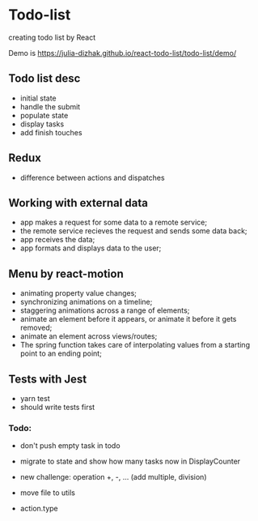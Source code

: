 # Todo-list
creating todo list by React

Demo is https://julia-dizhak.github.io/react-todo-list/todo-list/demo/

## Todo list desc
* initial state
* handle the submit
* populate state
* display tasks
* add finish touches

## Redux
* difference between actions and dispatches

## Working with external data
* app makes a request for some data to a remote service;
* the remote service recieves the request and sends some data back;
* app receives the data;
* app formats and displays data to the user;

## Menu by react-motion
* animating property value changes;
* synchronizing animations on a timeline;
* staggering animations across a range of elements;
* animate an element before it appears, or animate it before it gets removed;
* animate an element across views/routes;
* The spring function takes care of interpolating values from a starting point to an ending point;

## Tests with Jest
* yarn test
* should write tests first

### Todo:
* don't push empty task in todo
* migrate to state and show how many tasks now in DisplayCounter

* new challenge: operation +, -, ... (add multiple, division)
* move file to utils
* action.type